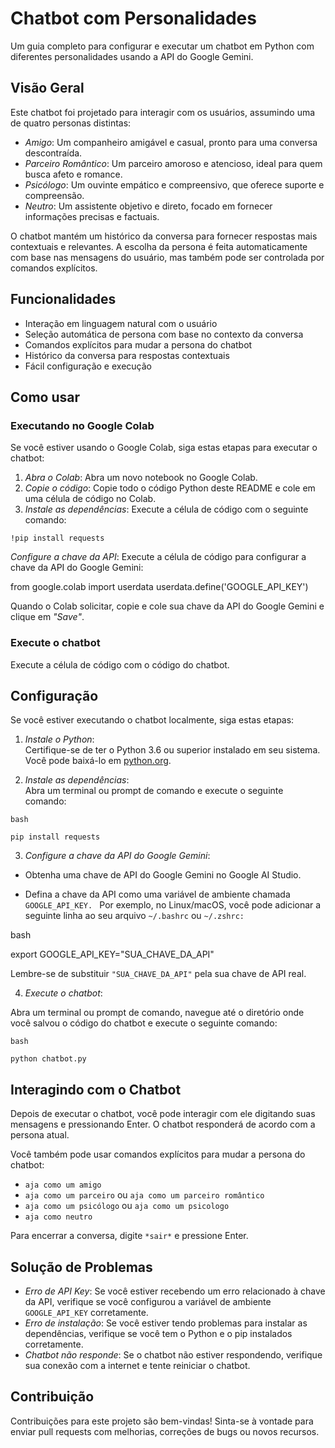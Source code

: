 # Chatbot com Personalidades

Um guia completo para configurar e executar um chatbot em Python com diferentes personalidades usando a API do Google Gemini.

## Visão Geral

Este chatbot foi projetado para interagir com os usuários, assumindo uma de quatro personas distintas:

- *Amigo*: Um companheiro amigável e casual, pronto para uma conversa descontraída.
- *Parceiro Romântico*: Um parceiro amoroso e atencioso, ideal para quem busca afeto e romance.
- *Psicólogo*: Um ouvinte empático e compreensivo, que oferece suporte e compreensão.
- *Neutro*: Um assistente objetivo e direto, focado em fornecer informações precisas e factuais.

O chatbot mantém um histórico da conversa para fornecer respostas mais contextuais e relevantes. A escolha da persona é feita automaticamente com base nas mensagens do usuário, mas também pode ser controlada por comandos explícitos.

## Funcionalidades

- Interação em linguagem natural com o usuário
- Seleção automática de persona com base no contexto da conversa
- Comandos explícitos para mudar a persona do chatbot
- Histórico da conversa para respostas contextuais
- Fácil configuração e execução

## Como usar

### Executando no Google Colab

Se você estiver usando o Google Colab, siga estas etapas para executar o chatbot:

1. *Abra o Colab*: Abra um novo notebook no Google Colab.
2. *Copie o código*: Copie todo o código Python deste README e cole em uma célula de código no Colab.
3. *Instale as dependências*: Execute a célula de código com o seguinte comando:

```
!pip install requests
```

*Configure a chave da API*: Execute a célula de código para configurar a chave da API do Google Gemini:


from google.colab import userdata
userdata.define('GOOGLE_API_KEY')


Quando o Colab solicitar, copie e cole sua chave da API do Google Gemini e clique em *"Save"*.

### Execute o chatbot

Execute a célula de código com o código do chatbot.

## Configuração

Se você estiver executando o chatbot localmente, siga estas etapas:

1. *Instale o Python*:  
   Certifique-se de ter o Python 3.6 ou superior instalado em seu sistema. Você pode baixá-lo em [python.org](https://www.python.org/).

2. *Instale as dependências*:  
   Abra um terminal ou prompt de comando e execute o seguinte comando:

```
bash

pip install requests
```

3. *Configure a chave da API do Google Gemini*:

- Obtenha uma chave de API do Google Gemini no Google AI Studio.

- Defina a chave da API como uma variável de ambiente chamada ```GOOGLE_API_KEY. ``` 
  Por exemplo, no Linux/macOS, você pode adicionar a seguinte linha ao seu arquivo ```~/.bashrc``` ou ```~/.zshrc:```

bash

export GOOGLE_API_KEY="SUA_CHAVE_DA_API"


Lembre-se de substituir ```"SUA_CHAVE_DA_API"``` pela sua chave de API real.

4. *Execute o chatbot*:

Abra um terminal ou prompt de comando, navegue até o diretório onde você salvou o código do chatbot e execute o seguinte comando:

```
bash

python chatbot.py
```

## Interagindo com o Chatbot

Depois de executar o chatbot, você pode interagir com ele digitando suas mensagens e pressionando Enter. O chatbot responderá de acordo com a persona atual.

Você também pode usar comandos explícitos para mudar a persona do chatbot:

- ```aja como um amigo```
- ```aja como um parceiro``` ou ```aja como um parceiro romântico```
- ```aja como um psicólogo``` ou ```aja como um psicologo```
- ```aja como neutro```

Para encerrar a conversa, digite ```*sair*``` e pressione Enter.

## Solução de Problemas

- *Erro de API Key*: Se você estiver recebendo um erro relacionado à chave da API, verifique se você configurou a variável de ambiente ```GOOGLE_API_KEY``` corretamente.
- *Erro de instalação*: Se você estiver tendo problemas para instalar as dependências, verifique se você tem o Python e o pip instalados corretamente.
- *Chatbot não responde*: Se o chatbot não estiver respondendo, verifique sua conexão com a internet e tente reiniciar o chatbot.

## Contribuição

Contribuições para este projeto são bem-vindas! Sinta-se à vontade para enviar pull requests com melhorias, correções de bugs ou novos recursos.
